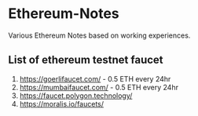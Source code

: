 # Ethereum-Notes

Various Ethereum Notes based on working experiences.


## List of ethereum testnet faucet
1. https://goerlifaucet.com/ - 0.5 ETH every 24hr
2. https://mumbaifaucet.com/ - 0.5 ETH every 24hr
3. https://faucet.polygon.technology/
4. https://moralis.io/faucets/

